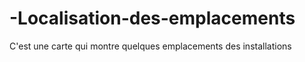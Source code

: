 # -Localisation-des-emplacements
C'est une carte qui montre quelques emplacements des installations
